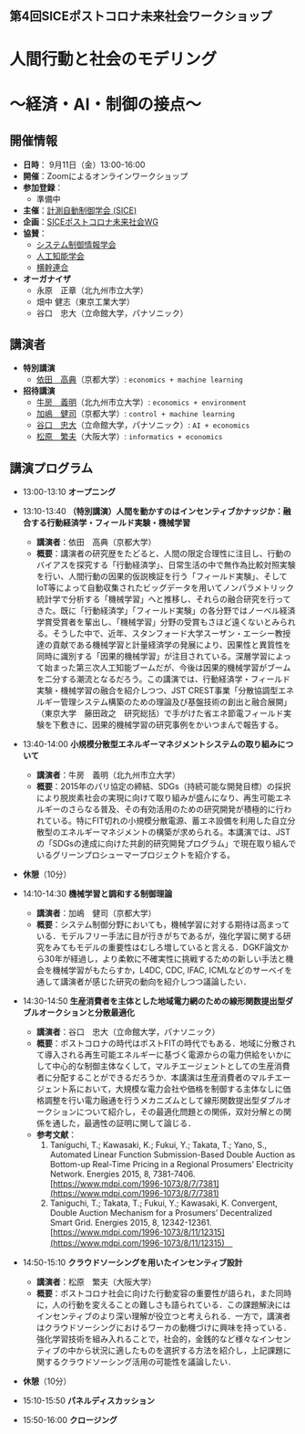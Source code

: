 ## 第4回SICEポストコロナ未来社会ワークショップ
# 人間行動と社会のモデリング
# 〜経済・AI・制御の接点〜

## 開催情報
- **日時**： 9月11日（金）13:00-16:00
- **開催**：Zoomによるオンラインワークショップ
- **参加登録**：
  - 準備中
- **主催**：[計測自動制御学会 (SICE)](https://www.sice.jp)
- **企画**：[SICEポストコロナ未来社会WG](https://postcorona-sice.github.io/index_jp.html)
- **協賛**：
  - [システム制御情報学会](https://www.iscie.or.jp/)
  - [人工知能学会](https://www.ai-gakkai.or.jp)
  - [横幹連合](https://www.trafst.jp/)  
- **オーガナイザ**
  - 永原　正章（北九州市立大学）
  - 畑中 健志（東京工業大学）
  - 谷口　忠大（立命館大学，パナソニック）
  
## 講演者
- **特別講演**
  - [依田　高典](http://www.econ.kyoto-u.ac.jp/~ida/)（京都大学）: `economics + machine learning`
- **招待講演**
  - [牛房　義明](https://smart-life.ai/member/ushifusa)（北九州市立大学）: `economics + environment`
  - [加嶋　健司](http://www.bode.amp.i.kyoto-u.ac.jp/~kashima/index-j.html)（京都大学）: `control + machine learning`
  - [谷口　忠大](http://www.tanichu.com)（立命館大学，パナソニック）: `AI + economics`
  - [松原　繁夫](http://www.design.kyoto-u.ac.jp/faculty/s-matsubara.html)（大阪大学）: `informatics + economics`

## 講演プログラム
- 13:00-13:10 **オープニング**
- 13:10-13:40 **（特別講演）人間を動かすのはインセンティブかナッジか：融合する行動経済学・フィールド実験・機械学習**
  - **講演者**：依田　高典（京都大学）
  - **概要**：講演者の研究歴をたどると、人間の限定合理性に注目し、行動のバイアスを探究する「行動経済学」、日常生活の中で無作為比較対照実験を行い、人間行動の因果的仮説検証を行う「フィールド実験」、そしてIoT等によって自動収集されたビッグデータを用いてノンパラメトリック統計学で分析する「機械学習」へと推移し、それらの融合研究を行ってきた。既に「行動経済学」「フィールド実験」の各分野ではノーベル経済学賞受賞者を輩出し、「機械学習」分野の受賞もさほど遠くないとみられる。そうした中で、近年、スタンフォード大学スーザン・エーシー教授達の貢献である機械学習と計量経済学の発展により、因果性と異質性を同時に識別する「因果的機械学習」が注目されている。深層学習によって始まった第三次人工知能ブームだが、今後は因果的機械学習がブームを二分する潮流となるだろう。この講演では、行動経済学・フィールド実験・機械学習の融合を紹介しつつ、JST CREST事業「分散協調型エネルギー管理システム構築のための理論及び基盤技術の創出と融合展開」（東京大学　藤田政之　研究総括）で手がけた省エネ節電フィールド実験を下敷きに、因果的機械学習の研究事例をかいつまんで報告する。
- 13:40-14:00 **小規模分散型エネルギーマネジメントシステムの取り組みについて**
  - **講演者**：牛房　義明（北九州市立大学）
  - **概要**：2015年のパリ協定の締結、SDGs（持続可能な開発目標）の採択により脱炭素社会の実現に向けて取り組みが盛んになり、再生可能エネルギーのさらなる普及、その有効活用のための研究開発が積極的に行われている。特にFIT切れの小規模分散電源、蓄エネ設備を利用した自立分散型のエネルギーマネジメントの構築が求められる。本講演では、JSTの「SDGsの達成に向けた共創的研究開発プログラム」で現在取り組んでいるグリーンプロシューマープロジェクトを紹介する。
- **休憩**（10分）
- 14:10-14:30 **機械学習と調和する制御理論**
  - **講演者**：加嶋　健司（京都大学）
  - **概要**：システム制御分野においても，機械学習に対する期待は高まっている．モデルフリー手法に目が行きがちであるが，強化学習に関する研究をみてもモデルの重要性はむしろ増していると言える．DGKF論文から30年が経過し，より柔軟に不確実性に挑戦するための新しい手法と機会を機械学習がもたらすか，L4DC, CDC, IFAC, ICMLなどのサーベイを通して講演者が感じた研究の動向を紹介しつつ議論したい．
- 14:30-14:50 **生産消費者を主体とした地域電力網のための線形関数提出型ダブルオークションと分散最適化**
  - **講演者**：谷口　忠大（立命館大学，パナソニック）
  - **概要**：ポストコロナの時代はポストFITの時代でもある．地域に分散されて導入される再生可能エネルギーに基づく電源からの電力供給をいかにして中心的な制御主体なくして，マルチエージェントとしての生産消費者に分配することができるだろうか．本講演は生産消費者のマルチエージェント系において，大規模な電力会社や価格を制御する主体なしに価格調整を行い電力融通を行うメカニズムとして線形関数提出型ダブルオークションについて紹介し，その最適化問題との関係，双対分解との関係を通した，最適性の証明に関して論じる．
  - **参考文献**：
     1. Taniguchi, T.; Kawasaki, K.; Fukui, Y.; Takata, T.; Yano, S., Automated Linear Function Submission-Based Double Auction as Bottom-up Real-Time Pricing in a Regional Prosumers’ Electricity Network. Energies 2015, 8, 7381-7406. [https://www.mdpi.com/1996-1073/8/7/7381](https://www.mdpi.com/1996-1073/8/7/7381)
     1. Taniguchi, T.; Takata, T.; Fukui, Y.; Kawasaki, K. Convergent, Double Auction Mechanism for a Prosumers’ Decentralized Smart Grid. Energies 2015, 8, 12342-12361. [https://www.mdpi.com/1996-1073/8/11/12315](https://www.mdpi.com/1996-1073/8/11/12315)　
- 14:50-15:10 **クラウドソーシングを用いたインセンティブ設計**
  - **講演者**：松原　繁夫（大阪大学）
  - **概要**：ポストコロナ社会に向けた行動変容の重要性が語られ，また同時に，人の行動を変えることの難しさも語られている．この課題解決にはインセンティブのより深い理解が役立つと考えられる．一方で，講演者はクラウドソーシングにおけるワーカの動機づけに興味を持っている．強化学習技術を組み入れることで，社会的，金銭的など様々なインセンティブの中から状況に適したものを選択する方法を紹介し，上記課題に関するクラウドソーシング活用の可能性を議論したい．　
- **休憩**（10分）

- 15:10-15:50 **パネルディスカッション**
- 15:50-16:00 **クロージング**
